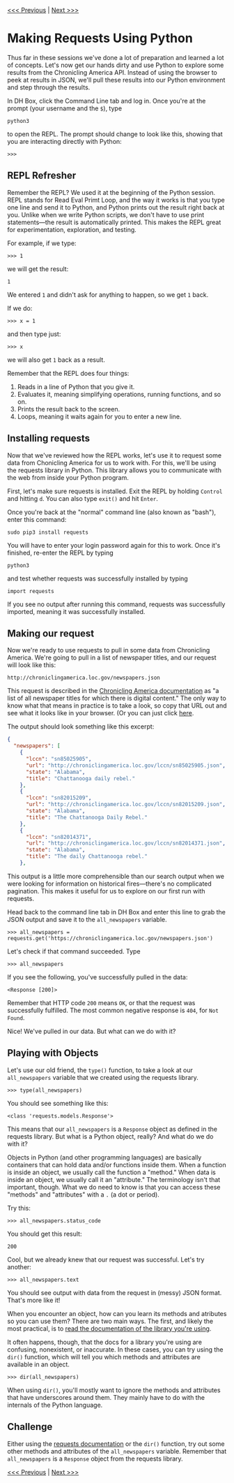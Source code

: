 [<<< Previous](fires.md) | [Next >>>](parsing.md)

# Making Requests Using Python

Thus far in these sessions we've done a lot of preparation and learned a lot of concepts. Let's now get our hands dirty and use Python to explore some results from the Chronicling America API. Instead of using the browser to peek at results in JSON, we'll pull these results into our Python environment and step through the results.

In DH Box, click the Command Line tab and log in. Once you're at the prompt (your username and the `$`), type

	python3
	
to open the REPL. The prompt should change to look like this, showing that you are interacting directly with Python:

	>>>
	
## REPL Refresher	

Remember the REPL? We used it at the beginning of the Python session. REPL stands for Read Eval Primt Loop, and the way it works is that you type one line and send it to Python, and Python prints out the result right back at you. Unlike when we write Python scripts, we don't have to use print statements—the result is automatically printed. This makes the REPL great for experimentation, exploration, and testing.

For example, if we type:

	>>> 1
	
we will get the result:

	1
	
We entered `1` and didn't ask for anything to happen, so we get `1` back.

If we do:

	>>> x = 1

and then type just:

	>>> x
	
we will also get `1` back as a result.

Remember that the REPL does four things:

1. Reads in a line of Python that you give it.
2. Evaluates it, meaning simplifying operations, running functions, and so on.
3. Prints the result back to the screen.
4. Loops, meaning it waits again for you to enter a new line.

## Installing requests

Now that we've reviewed how the REPL works, let's use it to request some data from Chonicling America for us to work with. For this, we'll be using the requests library in Python. This library allows you to communicate with the web from inside your Python program.

First, let's make sure requests is installed. Exit the REPL by holding `Control` and hitting `d`. You can also type `exit()` and hit `Enter`.

Once you're back at the "normal" command line (also known as "bash"), enter this command:

	sudo pip3 install requests
	
You will have to enter your login password again for this to work. Once it's finished, re-enter the REPL by typing

	python3
	
and test whether requests was successfully installed by typing

	import requests
	
If you see no output after running this command, requests was successfully imported, meaning it was successfully installed.

## Making our request

Now we're ready to use requests to pull in some data from Chronicling America. We're going to pull in a list of newspaper titles, and our request will look like this:

	http://chroniclingamerica.loc.gov/newspapers.json 
	
This request is described in the [Chronicling America documentation](https://chroniclingamerica.loc.gov/about/api/#linked-data) as "a list of all newspaper titles for which there is digital content." The only way to know what that means in practice is to take a look, so copy that URL out and see what it looks like in your browser. (Or you can just click [here](http://chroniclingamerica.loc.gov/newspapers.json ).

The output should look something like this excerpt:

```json
{
  "newspapers": [
    {
      "lccn": "sn85025905", 
      "url": "http://chroniclingamerica.loc.gov/lccn/sn85025905.json", 
      "state": "Alabama", 
      "title": "Chattanooga daily rebel."
    }, 
    {
      "lccn": "sn82015209", 
      "url": "http://chroniclingamerica.loc.gov/lccn/sn82015209.json", 
      "state": "Alabama", 
      "title": "The Chattanooga Daily Rebel."
    }, 
    {
      "lccn": "sn82014371", 
      "url": "http://chroniclingamerica.loc.gov/lccn/sn82014371.json", 
      "state": "Alabama", 
      "title": "The daily Chattanooga rebel."
    },
```

This output is a little more comprehensible than our search output when we were looking for information on historical fires—there's no complicated pagination. This makes it useful for us to explore on our first run with requests.

Head back to the command line tab in DH Box and enter this line to grab the JSON output and save it to the `all_newspapers` variable.

	>>> all_newspapers = requests.get('https://chroniclingamerica.loc.gov/newspapers.json')

Let's check if that command succeeded. Type

	>>> all_newspapers
	
If you see the following, you've successfully pulled in the data:

	<Response [200]>

Remember that HTTP code `200` means `OK`, or that the request was successfully fulfilled. The most common negative response is `404`, for `Not Found`.

Nice! We've pulled in our data. But what can we do with it?

## Playing with Objects

Let's use our old friend, the `type()` function, to take a look at our `all_newspapers` variable that we created using the requests library.

	>>> type(all_newspapers)
	
You should see something like this:

	<class 'requests.models.Response'>

This means that our `all_newspapers` is a `Response` object as defined in the requests library. But what is a Python object, really? And what do we do with it?

Objects in Python (and other programming languages) are basically containers that can hold data and/or functions inside them. When a function is inside an object, we usually call the function a "method." When data is inside an object, we usually call it an "attribute." The terminology isn't that important, though. What we do need to know is that you can access these "methods" and "attributes" with a `.` (a dot or period).

Try this:

	>>> all_newspapers.status_code
	
You should get this result:

	200
	
Cool, but we already knew that our request was successful. Let's try another:

	>>> all_newspapers.text
	
You should see output with data from the request in (messy) JSON format. That's more like it!

When you encounter an object, how can you learn its methods and atributes so you can use them? There are two main ways. The first, and likely the most practical, is to [read the documentation of the library you're using](http://docs.python-requests.org/en/master/). 

It often happens, though, that the docs for a library you're using are confusing, nonexistent, or inaccurate. In these cases, you can try using the `dir()` function, which will tell you which methods and attributes are available in an object.

	>>> dir(all_newspapers)
	
When using `dir()`, you'll mostly want to ignore the methods and attributes that have underscores around them. They mainly have to do with the internals of the Python language.

## Challenge

Either using the [requests documentation](http://docs.python-requests.org/en/master/) or the `dir()` function, try out some other methods and attributes of the `all_newspapers` variable. Remember that `all_newspapers` is a `Response` object from the requests library.

[<<< Previous](fires.md) | [Next >>>](parsing.md)

